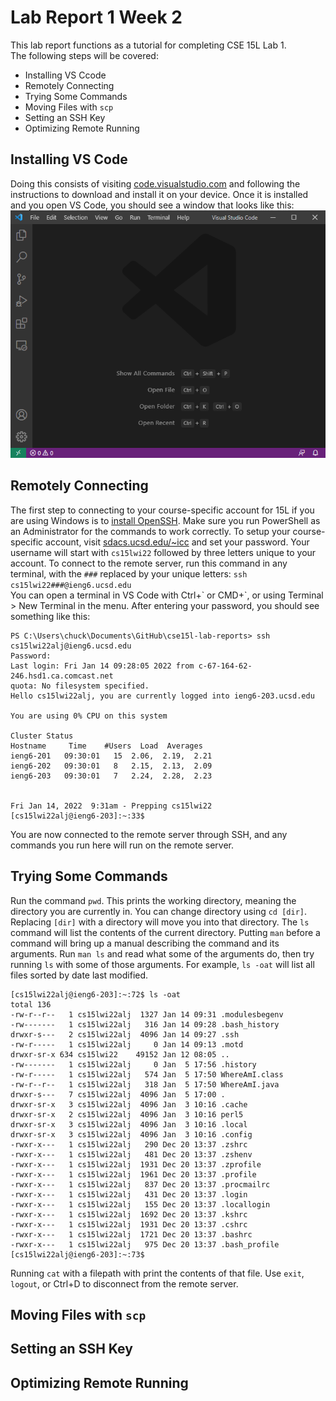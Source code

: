 # Lab Report 1 Week 2
This lab report functions as a tutorial for completing CSE 15L Lab 1.  
The following steps will be covered:
 - Installing VS Ccode
 - Remotely Connecting
 - Trying Some Commands
 - Moving Files with `scp`
 - Setting an SSH Key
 - Optimizing Remote Running 

## Installing VS Code
Doing this consists of visiting [code.visualstudio.com](https://code.visualstudio.com/) and following the instructions to download and install it on your device. Once it is installed and you open VS Code, you should see a window that looks like this:
![VS Code](vscodewindow.png)

## Remotely Connecting
The first step to connecting to your course-specific account for 15L if you are using Windows is to [install OpenSSH](https://docs.microsoft.com/en-us/windows-server/administration/openssh/openssh_install_firstuse). Make sure you run PowerShell as an Administrator for the commands to work correctly. To setup your course-specific account, visit [sdacs.ucsd.edu/~icc](https://sdacs.ucsd.edu/~icc/index.php) and set your password. Your username will start with `cs15lwi22` followed by three letters unique to your account. To connect to the remote server, run this command in any terminal, with the `###` replaced by your unique letters: `ssh cs15lwi22###@ieng6.ucsd.edu`  
You can open a terminal in VS Code with Ctrl+\` or CMD+`, or using Terminal > New Terminal in the menu. After entering your password, you should see something like this:
```
PS C:\Users\chuck\Documents\GitHub\cse15l-lab-reports> ssh cs15lwi22alj@ieng6.ucsd.edu
Password: 
Last login: Fri Jan 14 09:28:05 2022 from c-67-164-62-246.hsd1.ca.comcast.net
quota: No filesystem specified.
Hello cs15lwi22alj, you are currently logged into ieng6-203.ucsd.edu

You are using 0% CPU on this system

Cluster Status
Hostname     Time    #Users  Load  Averages
ieng6-201   09:30:01   15  2.06,  2.19,  2.21
ieng6-202   09:30:01   8   2.15,  2.13,  2.09
ieng6-203   09:30:01   7   2.24,  2.28,  2.23


Fri Jan 14, 2022  9:31am - Prepping cs15lwi22
[cs15lwi22alj@ieng6-203]:~:33$
```
You are now connected to the remote server through SSH, and any commands you run here will run on the remote server.

## Trying Some Commands
Run the command `pwd`. This prints the working directory, meaning the directory you are currently in. You can change directory using `cd [dir]`. Replacing `[dir]` with a directory will move you into that directory. The `ls` command will list the contents of the current directory. Putting `man` before a command will bring up a manual describing the command and its arguments. Run `man ls` and read what some of the arguments do, then try running `ls` with some of those arguments. For example, `ls -oat` will list all files sorted by date last modified.
```
[cs15lwi22alj@ieng6-203]:~:72$ ls -oat
total 136
-rw-r--r--   1 cs15lwi22alj  1327 Jan 14 09:31 .modulesbegenv
-rw-------   1 cs15lwi22alj   316 Jan 14 09:28 .bash_history
drwxr-s---   2 cs15lwi22alj  4096 Jan 14 09:27 .ssh
-rw-r-----   1 cs15lwi22alj     0 Jan 14 09:13 .motd
drwxr-sr-x 634 cs15lwi22    49152 Jan 12 08:05 ..
-rw-------   1 cs15lwi22alj     0 Jan  5 17:56 .history
-rw-r-----   1 cs15lwi22alj   574 Jan  5 17:50 WhereAmI.class
-rw-r--r--   1 cs15lwi22alj   318 Jan  5 17:50 WhereAmI.java
drwxr-s---   7 cs15lwi22alj  4096 Jan  5 17:00 .
drwxr-sr-x   3 cs15lwi22alj  4096 Jan  3 10:16 .cache
drwxr-sr-x   2 cs15lwi22alj  4096 Jan  3 10:16 perl5
drwxr-sr-x   3 cs15lwi22alj  4096 Jan  3 10:16 .local
drwxr-sr-x   3 cs15lwi22alj  4096 Jan  3 10:16 .config
-rwxr-x---   1 cs15lwi22alj   290 Dec 20 13:37 .zshrc
-rwxr-x---   1 cs15lwi22alj   481 Dec 20 13:37 .zshenv
-rwxr-x---   1 cs15lwi22alj  1931 Dec 20 13:37 .zprofile
-rwxr-x---   1 cs15lwi22alj  1961 Dec 20 13:37 .profile
-rwxr-x---   1 cs15lwi22alj   837 Dec 20 13:37 .procmailrc
-rwxr-x---   1 cs15lwi22alj   431 Dec 20 13:37 .login
-rwxr-x---   1 cs15lwi22alj   155 Dec 20 13:37 .locallogin
-rwxr-x---   1 cs15lwi22alj  1692 Dec 20 13:37 .kshrc
-rwxr-x---   1 cs15lwi22alj  1931 Dec 20 13:37 .cshrc
-rwxr-x---   1 cs15lwi22alj  1721 Dec 20 13:37 .bashrc
-rwxr-x---   1 cs15lwi22alj   975 Dec 20 13:37 .bash_profile
[cs15lwi22alj@ieng6-203]:~:73$
```
Running `cat` with a filepath with print the contents of that file. Use `exit`, `logout`, or Ctrl+D to disconnect from the remote server.

## Moving Files with `scp`


## Setting an SSH Key

## Optimizing Remote Running
